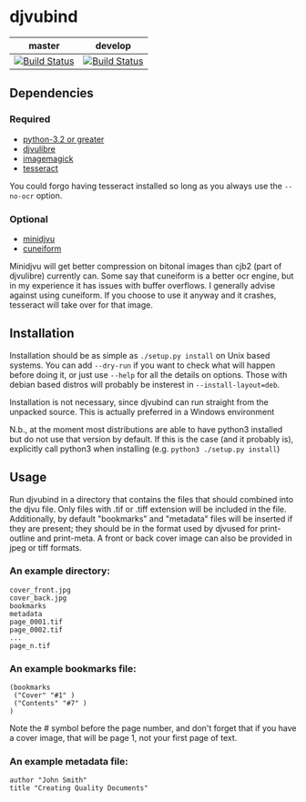 # djvubind

| master | develop |
|--------|---------|
| [![Build Status](https://travis-ci.org/strider1551/djvubind.svg?branch=master)](https://travis-ci.org/strider1551/djvubind) | [![Build Status](https://travis-ci.org/strider1551/djvubind.svg?branch=develop)](https://travis-ci.org/strider1551/djvubind) |

## Dependencies

### Required

- [python-3.2 or greater](https://www.python.org/)
- [djvulibre](http://djvu.sourceforge.net/)
- [imagemagick](http://www.imagemagick.org/)
- [tesseract](https://code.google.com/p/tesseract-ocr/)

You could forgo having tesseract installed so long as you always use the `--no-ocr` option.

### Optional

- [minidjvu](http://minidjvu.sourceforge.net/)
- [cuneiform](http://cognitiveforms.com/products_and_services/cuneiform)

Minidjvu will get better compression on bitonal images than cjb2 (part of djvulibre) currently can. Some say that cuneiform is a better ocr engine, but in my experience it has issues with buffer overflows. I generally advise against using cuneiform. If you choose to use it anyway and it crashes, tesseract will take over for that image.

## Installation

Installation should be as simple as `./setup.py install` on Unix based systems. You can add `--dry-run` if you want to check what will happen before doing it, or just use `--help` for all the details on options. Those with debian based distros will probably be insterest in `--install-layout=deb`.

Installation is not necessary, since djvubind can run straight from the unpacked source. This is actually preferred in a Windows environment

N.b., at the moment most distributions are able to have python3 installed but do not use that version by default. If this is the case (and it probably is), explicitly call python3 when installing (e.g. `python3 ./setup.py install`)

## Usage

Run djvubind in a directory that contains the files that should combined into the djvu file. Only files with .tif or .tiff extension will be included in the file. Additionally, by default "bookmarks" and "metadata" files will be inserted if they are present; they should be in the format used by djvused for print-outline and print-meta. A front or back cover image can also be provided in jpeg or tiff formats.

### An example directory:
```
cover_front.jpg
cover_back.jpg
bookmarks
metadata
page_0001.tif
page_0002.tif
...
page_n.tif
```

### An example bookmarks file:

```
(bookmarks
 ("Cover" "#1" )
 ("Contents" "#7" )
)
```

Note the # symbol before the page number, and don't forget that if you have a cover image, that will be page 1, not your first page of text.

### An example metadata file:

```
author "John Smith"
title "Creating Quality Documents"
```
